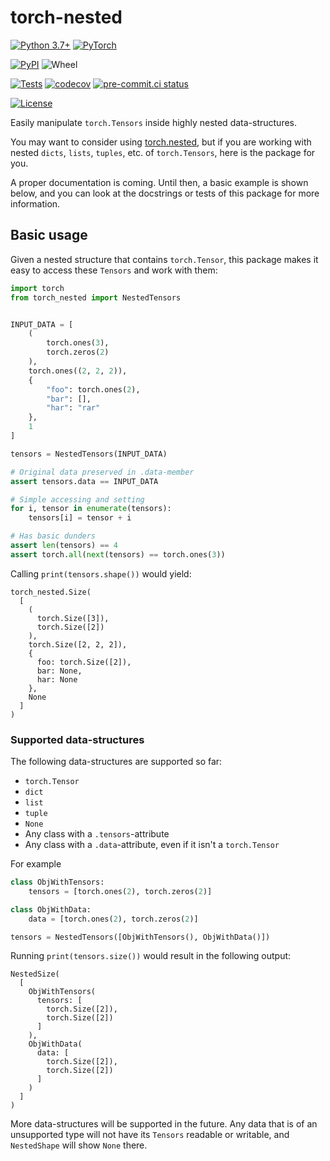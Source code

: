 # torch-nested

[![Python 3.7+](https://img.shields.io/badge/Python-3.7+-blue.svg)](https://www.python.org/downloads/release/python-370/)
[![PyTorch](https://img.shields.io/badge/PyTorch-1.4+-blue.svg)](https://pypi.org/project/torch/1.4.0/)

[![PyPI](https://img.shields.io/pypi/v/torch-nested)](https://pypi.org/project/torch-nested/)
![Wheel](https://img.shields.io/pypi/wheel/torch-nested)

[![Tests](https://github.com/snimu/torch-nested/actions/workflows/test.yml/badge.svg)](https://github.com/snimu/torch-nested/actions/workflows/test.yml)
[![codecov](https://codecov.io/gh/snimu/torch-nested/branch/main/graph/badge.svg)](https://codecov.io/gh/snimu/torch-nested)
[![pre-commit.ci status](https://results.pre-commit.ci/badge/github/snimu/torch-nested/main.svg)](https://results.pre-commit.ci/latest/github/snimu/torch-nested/main)

[![License](https://img.shields.io/pypi/l/torch-nested)](https://github.com/snimu/torch-nested/blob/main/LICENSE)

Easily manipulate `torch.Tensors` inside highly nested data-structures.

You may want to consider using [torch.nested](https://pytorch.org/docs/stable/nested.html),
but if you are working with nested `dicts`, `lists`, `tuples`, etc. of `torch.Tensors`, 
here is the package for you.

A proper documentation is coming. Until then, a basic example is shown below, and you can look at the docstrings 
or tests of this package for more information.

## Basic usage

Given a nested structure that contains `torch.Tensor`, this package makes it easy to access these `Tensors` and 
work with them: 

```python
import torch
from torch_nested import NestedTensors


INPUT_DATA = [
    (
        torch.ones(3), 
        torch.zeros(2)
    ),
    torch.ones((2, 2, 2)),
    {
        "foo": torch.ones(2), 
        "bar": [], 
        "har": "rar"
    },
    1
]

tensors = NestedTensors(INPUT_DATA)

# Original data preserved in .data-member
assert tensors.data == INPUT_DATA

# Simple accessing and setting
for i, tensor in enumerate(tensors):
    tensors[i] = tensor + i 

# Has basic dunders
assert len(tensors) == 4
assert torch.all(next(tensors) == torch.ones(3))
```

Calling `print(tensors.shape())` would yield:

```
torch_nested.Size(
  [
    (
      torch.Size([3]),
      torch.Size([2])
    ),
    torch.Size([2, 2, 2]),
    {
      foo: torch.Size([2]),
      bar: None,
      har: None
    },
    None
  ]
)

```

### Supported data-structures

The following data-structures are supported so far:

- `torch.Tensor`
- `dict`
- `list`
- `tuple`
- `None`
- Any class with a `.tensors`-attribute
- Any class with a `.data`-attribute, even if it isn't a `torch.Tensor`

For example

```python
class ObjWithTensors:
    tensors = [torch.ones(2), torch.zeros(2)]

class ObjWithData:
    data = [torch.ones(2), torch.zeros(2)]

tensors = NestedTensors([ObjWithTensors(), ObjWithData()])
```

Running `print(tensors.size())` would result in the following output:

```
NestedSize(
  [
    ObjWithTensors(
      tensors: [
        torch.Size([2]),
        torch.Size([2])
      ]
    ),
    ObjWithData(
      data: [
        torch.Size([2]),
        torch.Size([2])
      ]
    )
  ]
)
```

More data-structures will be supported in the future. Any data that is of an unsupported type 
will not have its `Tensors` readable or writable, and `NestedShape` will show `None` there.


